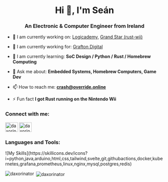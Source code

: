 <h1 align="center">Hi 👋, I'm Seán</h1>
<h3 align="center">An Electronic & Computer Engineer from Ireland</h3>

- 🔭 I am currently working on: [Logicademy](https://github.com/Logicademy), [Grand Star (rust-wii)](https://github.com/rust-wii/)

- 👔 I am currently working for: [Grafton Digital](https://github.com/Grafton-Digital)

- 🌱 I am currently learning: **SoC Design / Python / Rust / Homebrew Computing**

- 💬 Ask me about: **Embedded Systems, Homebrew Computers, Game Dev**

- 📫 How to reach me: **crash@override.online**

- ⚡ Fun fact **I got Rust running on the Nintendo Wii**

<!-- Connection badges (Twitter, LinkedIn) -->
<h3 align="left">Connect with me:</h3>
<p align="left">
<a href="https://twitter.com/daxorinator" target="blank"><img align="center" src="https://raw.githubusercontent.com/rahuldkjain/github-profile-readme-generator/master/src/images/icons/Social/twitter.svg" alt="daxorinator" height="30" width="40" /></a>
<a href="https://linkedin.com/in/daxorinator" target="blank"><img align="center" src="https://raw.githubusercontent.com/rahuldkjain/github-profile-readme-generator/master/src/images/icons/Social/linked-in-alt.svg" alt="daxorinator" height="30" width="40" /></a>
</p>

<!-- Language and Tooling badges -->
<h3 align="left">Languages and Tools:</h3>
<p align="left">
    ![My Skills](https://skillicons.dev/icons?i=python,java,arduino,html,css,tailwind,svelte,git,githubactions,docker,kubernetes,grafana,prometheus,linux,nginx,mysql,postgres,redis)
</p>

<!-- GitHub Top Languages -->
<p><img align="left" src="https://github-readme-stats.vercel.app/api/top-langs?username=daxorinator&show_icons=true&locale=en&layout=compact" alt="daxorinator" /></p>

<!-- GitHub Stats -->
<p>&nbsp;<img align="center" src="https://github-readme-stats.vercel.app/api?username=daxorinator&show_icons=true&locale=en" alt="daxorinator" /></p>
